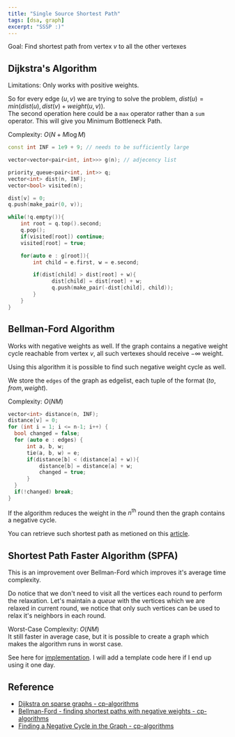 ```yaml
---
title: "Single Source Shortest Path"
tags: [dsa, graph]
excerpt: "SSSP :)"
---
```


Goal: Find shortest path from vertex $v$ to all the other vertexes


## Dijkstra's Algorithm
Limitations: Only works with positive weights.

So for every edge $(u, v)$ we are trying to solve the problem, $dist(u) = min(dist(u), dist(v) + weight(u, v))$.   
The second operation here could be a `max` operator rather than a `sum` operator. This will give you 
Minimum Bottleneck Path.

Complexity: $O(N + M \log M)$
```cpp
const int INF = 1e9 + 9; // needs to be sufficiently large

vector<vector<pair<int, int>>> g(n); // adjecency list

priority_queue<pair<int, int>> q;
vector<int> dist(n, INF);
vector<bool> visited(n);

dist[v] = 0;
q.push(make_pair(0, v));

while(!q.empty()){
    int root = q.top().second;
    q.pop();
    if(visited[root]) continue;
    visited[root] = true;

    for(auto e : g[root]){
        int child = e.first, w = e.second;

        if(dist[child] > dist[root] + w){
              dist[child] = dist[root] + w;
              q.push(make_pair(-dist[child], child));
        }
    }
}
```

## Bellman-Ford Algorithm
Works with negative weights as well. If the graph contains a negative weight cycle reachable from vertex $v$, all such vertexes should receive $-\infty$ weight.

Using this algorithm it is possible to find such negative weight cycle as well. 

We store the `edges` of the graph as edgelist, each tuple of the format $(to, from, weight)$.

Complexity: $O(N M)$
```cpp
vector<int> distance(n, INF);
distance[v] = 0;
for (int i = 1; i <= n-1; i++) {
  bool changed = false;
  for (auto e : edges) {
      int a, b, w;
      tie(a, b, w) = e;
      if(distance[b] < (distance[a] + w)){
          distance[b] = distance[a] + w;
          changed = true;
      }
  }
  if(!changed) break;
}
```
If the algorithm reduces the weight in the $n^{\text{th}}$ round then the graph contains a negative cycle.

You can retrieve such shortest path as metioned on this [article](https://cp-algorithms.com/graph/bellman_ford.html#retrieving-path).

## Shortest Path Faster Algorithm (SPFA)
This is an improvement over Bellman-Ford which improves it's average time complexity.  

Do notice that we don't need to visit all the vertices each round to perform the relaxation.
Let's maintain a $queue$ with the vertices which we are relaxed in current round, we notice that only such vertices can be used to relax it's neighbors in each round.

Worst-Case Complexity: $O(N M)$  
It still faster in average case, but it is possible to create a graph which makes the algorithm runs in worst case.

See here for [implementation](https://cp-algorithms.com/graph/bellman_ford.html#shortest-path-faster-algorithm-spfa).
I will add a template code here if I end up using it one day.

## Reference
* [Dijkstra on sparse graphs - cp-algorithms](https://cp-algorithms.com/graph/dijkstra_sparse.html)
* [Bellman-Ford - finding shortest paths with negative weights - cp-algorithms](https://cp-algorithms.com/graph/bellman_ford.html)
* [Finding a Negative Cycle in the Graph - cp-algorithms](https://cp-algorithms.com/graph/finding-negative-cycle-in-graph.html)

